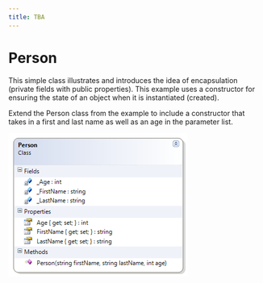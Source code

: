 ```yaml
---
title: TBA
---
```

# Person

This simple class illustrates and introduces the idea of encapsulation (private fields with public properties). This example uses a constructor for ensuring the state of an object when it is instantiated (created).

Extend the Person class from the example to include a constructor that takes in a first and last name as well as an age in the parameter list.

![Person Class Diagram](C-Person-2.png)
